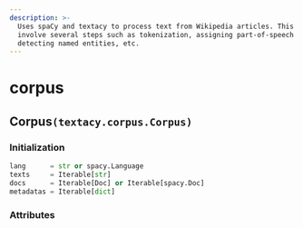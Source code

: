 ```yaml
---
description: >-
  Uses spaCy and textacy to process text from Wikipedia articles. This can
  involve several steps such as tokenization, assigning part-of-speech tags,
  detecting named entities, etc.
---
```


# corpus

## **Corpus**`(textacy.corpus.Corpus)`

### Initialization

```python
lang      = str or spacy.Language
texts     = Iterable[str]
docs      = Iterable[Doc] or Iterable[spacy.Doc]
metadatas = Iterable[dict]
```

### Attributes

### 




